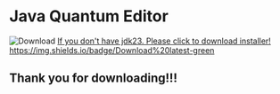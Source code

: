 # Java Quantum Editor
![Download](https://img.shields.io/badge/Download%20latest-green)
<a href="https://download.oracle.com/java/23/archive/jdk-23.0.2_windows-x64_bin.msi">
  If you don't have jdk23. Please click to download installer!
  https://img.shields.io/badge/Download%20latest-green
</a><br>
<h2>Thank you for downloading!!!</h2>
